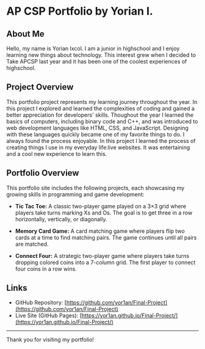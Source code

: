 # AP CSP Portfolio by Yorian I.

## About Me

Hello, my name is Yorian Ixcol. I am a junior in highschool and I enjoy learning new things about technology. This interest grew when I decided to Take APCSP last year and it has been one of the coolest experiences of highschool. 

## Project Overview

This portfolio project represents my learning journey throughout the year. In this project I explored  and learned the complexities of coding and gained a better appreciation for developers' skills. Thoughout the year I learned the basics of computers, including binary code and C++, and was introduced to web development languages like HTML, CSS, and JavaScript. Designing with these languages quickly became one of my favorite things to do. I always found the process enjoyable. In this project I learned the process of creating things I use in my everyday life:live websites. It was entertaining and a cool new experience to learn this. 
## Portfolio Overview

This portfolio site includes the following projects, each showcasing my growing skills in programming and game development:

- **Tic Tac Toe:** A classic two-player game played on a 3×3 grid where players take turns marking Xs and Os. The goal is to get three in a row horizontally, vertically, or diagonally.

- **Memory Card Game:** A card matching game where players flip two cards at a time to find matching pairs. The game continues until all pairs are matched.

- **Connect Four:** A strategic two-player game where players take turns dropping colored coins into a 7-column grid. The first player to connect four coins in a row wins.

## Links

- GitHub Repository: [https://github.com/yor1an/Final-Project](https://github.com/yor1an/Final-Project)  
- Live Site (GitHub Pages): [https://yor1an.github.io/Final-Project/](https://yor1an.github.io/Final-Project/)

---

Thank you for visiting my portfolio!
